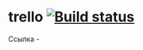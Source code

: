 # trello [![Build status](https://ci.appveyor.com/api/projects/status/0hjog15avmn54efh?svg=true)](https://ci.appveyor.com/project/Tatiana-Nikonova/trello)


Ссылка -  
